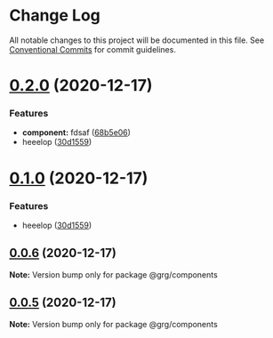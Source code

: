 # Change Log

All notable changes to this project will be documented in this file.
See [Conventional Commits](https://conventionalcommits.org) for commit guidelines.

# [0.2.0](https://github.com/swaysun/monorepo/compare/@grg/components@0.0.4...@grg/components@0.2.0) (2020-12-17)


### Features

* **component:** fdsaf ([68b5e06](https://github.com/swaysun/monorepo/commit/68b5e06188d5d0b93c74abb5af7b05863b0fbc06))
* heeelop ([30d1559](https://github.com/swaysun/monorepo/commit/30d155992bd7e68deb05fb8e3e5329837b53280e))





# [0.1.0](https://github.com/swaysun/monorepo/compare/@grg/components@0.0.4...@grg/components@0.1.0) (2020-12-17)


### Features

* heeelop ([30d1559](https://github.com/swaysun/monorepo/commit/30d155992bd7e68deb05fb8e3e5329837b53280e))





## [0.0.6](https://github.com/swaysun/monorepo/compare/@grg/components@0.0.4...@grg/components@0.0.6) (2020-12-17)

**Note:** Version bump only for package @grg/components





## [0.0.5](https://github.com/swaysun/monorepo/compare/@grg/components@0.0.4...@grg/components@0.0.5) (2020-12-17)

**Note:** Version bump only for package @grg/components
